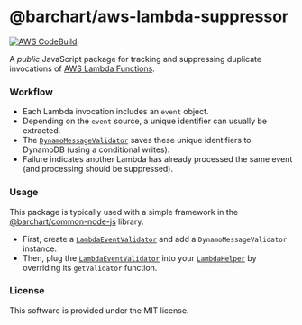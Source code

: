 # @barchart/aws-lambda-suppressor

[![AWS CodeBuild](https://codebuild.us-east-1.amazonaws.com/badges?uuid=eyJlbmNyeXB0ZWREYXRhIjoiQnhYblNFR25BSGFCbjUxZVBwWUhIQUFuSVJCcEkvN1BsYWlzUTZQZWhSM2F4RUsyN3pHZEpuQWZpTVAwd3RlRkpKMWQzQVU5RXYxb2hPaHloeGtGUEg4PSIsIml2UGFyYW1ldGVyU3BlYyI6ImdlTjU5Ujk5L1lyeXVLdTUiLCJtYXRlcmlhbFNldFNlcmlhbCI6MX0%3D&branch=master)](https://github.com/barchart/aws-lambda-suppressor)

A *public* JavaScript package for tracking and suppressing duplicate invocations of [AWS Lambda Functions](https://aws.amazon.com/lambda/).

### Workflow

* Each Lambda invocation includes an ```event``` object.
* Depending on the ```event``` source, a unique identifier can usually be extracted.
* The [```DynamoMessageValidator```](./lib/dynamo/DynamoMessageValidator.js) saves these unique identifiers to DynamoDB (using a conditional writes).
* Failure indicates another Lambda has already processed the same event (and processing should be suppressed).

### Usage

This package is typically used with a simple framework in the [@barchart/common-node-js](https://github.com/barchart/common-node-js) library.

* First, create a [```LambdaEventValidator```](https://github.com/barchart/common-node-js/blob/master/aws/lambda/validators/LambdaEventValidator.js) and add a ```DynamoMessageValidator``` instance.
* Then, plug the [```LambdaEventValidator```](https://github.com/barchart/common-node-js/blob/master/aws/lambda/validators/LambdaEventValidator.js) into your [```LambdaHelper```](https://github.com/barchart/common-node-js/blob/master/aws/lambda/LambdaHelper.js) by overriding its ```getValidator``` function.

### License

This software is provided under the MIT license.
